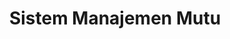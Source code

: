 ---
layout:   certificate
title:    "Sistem Manajemen Mutu"
slug:     manajemenmutu
category: seminar
issuer:   "Lembaga Pengembangan dan Konsultasi Nasional"
---